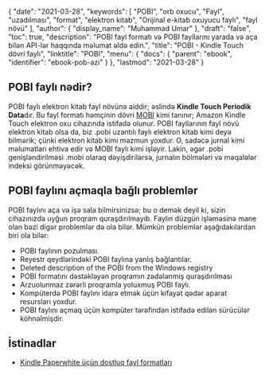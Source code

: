 {
  "date": "2021-03-28",
  "keywords": [
"POBI",
"orb oxucu",
"Fayl",
"uzadılması",
"format",
"elektron kitab",
"Orijinal e-kitab oxuyucu faylı",
"fayl növü"
],
  "author": {
    "display_name": "Muhammad Umar"
},
  "draft": "false",
  "toc": true,
  "description": "POBI fayl formatı və POBI fayllarını yarada və aça bilən API-lər haqqında məlumat əldə edin.",
  "title": "POBI - Kindle Touch dövri faylı",
  "linktitle": "POBI",
  "menu": {
    "docs": {
      "parent": "ebook",
      "identifier": "ebook-pob-azi"
}
},
  "lastmod": "2021-03-28"
}

## POBI faylı nədir?

POBI faylı elektron kitab fayl növünə aiddir; əslində **Kindle Touch Periodik Data**dır. Bu fayl formatı həmçinin dövri [MOBI](/ebook/mobi/) kimi tanınır; Amazon Kindle Touch elektron oxu cihazında istifadə olunur. POBI fayllarının fayl növü elektron kitab olsa da, biz .pobi uzantılı faylı elektron kitab kimi deyə bilmərik; çünki elektron kitab kimi məzmun yoxdur. O, sadəcə jurnal kimi məlumatları ehtiva edir və MOBI faylı kimi işləyir. Lakin, əgər .pobi genişləndirilməsi .mobi olaraq dəyişdirilərsə, jurnalın bölmələri və məqalələr indeksi görünməyəcək.

## POBI faylını açmaqla bağlı problemlər ##

POBI faylını aça və işə sala bilmirsinizsə; bu o demək deyil ki, sizin cihazınızda uyğun proqram quraşdırılmayıb. Faylın düzgün işləməsinə mane olan bəzi digər problemlər də ola bilər. Mümkün problemlər aşağıdakılardan biri ola bilər:

- POBI faylının pozulması.
- Reyestr qeydlərindəki POBI faylına yanlış bağlantılar.
- Deleted description of the POBI from the Windows registry
- POBI formatını dəstəkləyən proqramın zədələnmiş quraşdırılması
- Arzuolunmaz zərərli proqramla yoluxmuş POBI faylı.
- Kompüterdə POBI faylını idarə etmək üçün kifayət qədər aparat resursları yoxdur.
- POBI faylını açmaq üçün kompüter tərəfindən istifadə edilən sürücülər köhnəlmişdir.


## İstinadlar

* [Kindle Paperwhite üçün dostluq fayl formatları](https://www.dummies.com/consumer-electronics/tablets/kindle/friendly-file-formats-for-your-kindle-paperwhite/)




